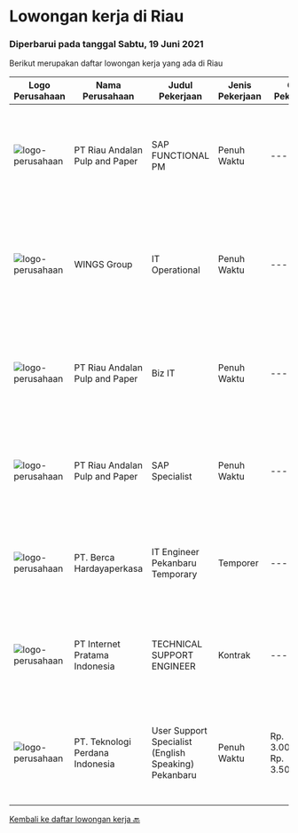 
  # Lowongan kerja di Riau

  ### Diperbarui pada tanggal Sabtu, 19 Juni 2021

  Berikut merupakan daftar lowongan kerja yang ada di Riau

  |Logo Perusahaan | Nama Perusahaan | Judul Pekerjaan | Jenis Pekerjaan | Gaji Pekerjaan | Lokasi | Deskripsi | Tanggal diunggah | Pranala |
  | -------------- | --------------- | --------------- | --------- | --------- | -------------- | ------- | ----------- | ----------- |
  |![logo-perusahaan](https://image-service-cdn.seek.com.au/1cbc2bb2833016eb89f4c08435ee8e7db8e43f63/ee4dce1061f3f616224767ad58cb2fc751b8d2dc)|PT Riau Andalan Pulp and Paper|SAP FUNCTIONAL PM|Penuh Waktu|---|Pekanbaru|This position will be the administrator of our SAP PM module. It will provides our organization an integrated maintenance activities data, closely...|Jumat, 18 Juni 2021|https://www.jobstreet.co.id/id/job/sap-functional-pm-3560043?token=0~762e9a29-64a5-4826-afe0-0d9868059ea6&sectionRank=1&jobId=jobstreet-id-job-3560043|
|![logo-perusahaan](https://image-service-cdn.seek.com.au/138dbc9a784a2fd52dce556bcdfc9ce524875019/ee4dce1061f3f616224767ad58cb2fc751b8d2dc)|WINGS Group|IT Operational|Penuh Waktu|---|Aceh|Uraian pekerjaan: Menganalisa hardware dan software yang dibutuhkan di Distribution Center Melakukan troubleshoot hardware dan software di...|Senin, 07 Juni 2021|https://www.jobstreet.co.id/id/job/it-operational-3548315?token=0~762e9a29-64a5-4826-afe0-0d9868059ea6&sectionRank=2&jobId=jobstreet-id-job-3548315|
|![logo-perusahaan](https://image-service-cdn.seek.com.au/1cbc2bb2833016eb89f4c08435ee8e7db8e43f63/ee4dce1061f3f616224767ad58cb2fc751b8d2dc)|PT Riau Andalan Pulp and Paper|Biz IT|Penuh Waktu|---|Pekanbaru|Having 5 years experience as programmer Having experience work at IT Consultant advance with Java, C++, Oracle willing be placed in Pangkalan Kerinci...|Rabu, 09 Juni 2021|https://www.jobstreet.co.id/id/job/biz-it-3552196?token=0~762e9a29-64a5-4826-afe0-0d9868059ea6&sectionRank=3&jobId=jobstreet-id-job-3552196|
|![logo-perusahaan](https://image-service-cdn.seek.com.au/1cbc2bb2833016eb89f4c08435ee8e7db8e43f63/ee4dce1061f3f616224767ad58cb2fc751b8d2dc)|PT Riau Andalan Pulp and Paper|SAP Specialist|Penuh Waktu|---|Pekanbaru|SAP SD consultant with experience minimum 2 cycle End to End (E2E) project implementation or PP &amp; QM consultant with experience minimum 2 cycle...|Rabu, 09 Juni 2021|https://www.jobstreet.co.id/id/job/sap-specialist-3552182?token=0~762e9a29-64a5-4826-afe0-0d9868059ea6&sectionRank=4&jobId=jobstreet-id-job-3552182|
|![logo-perusahaan](https://image-service-cdn.seek.com.au/0c900ac2b5b1a2cf9bee651ce5d069e68ff14c92/ee4dce1061f3f616224767ad58cb2fc751b8d2dc)|PT. Berca Hardayaperkasa|IT Engineer Pekanbaru Temporary|Temporer|---|Pekanbaru|Responsibilities : Analyzing, diagnosing, and installation to several areas including desktop hardware, operating systems, active directory,...|Senin, 31 Mei 2021|https://www.jobstreet.co.id/id/job/it-engineer-pekanbaru-temporary-3543083?token=0~762e9a29-64a5-4826-afe0-0d9868059ea6&sectionRank=5&jobId=jobstreet-id-job-3543083|
|![logo-perusahaan](https://image-service-cdn.seek.com.au/5ddfbef6f524f2c020bb5619a8daec144cb1966e/ee4dce1061f3f616224767ad58cb2fc751b8d2dc)|PT Internet Pratama Indonesia|TECHNICAL SUPPORT ENGINEER|Kontrak|---|Dumai|URGENTLY REQUIRED ( able to join soon )Location: Dumai Job : Helpdesk OfficerSpecification : Bachelor Degree of Computer Science/Information...|Selasa, 25 Mei 2021|https://www.jobstreet.co.id/id/job/technical-support-engineer-3538787?token=0~762e9a29-64a5-4826-afe0-0d9868059ea6&sectionRank=6&jobId=jobstreet-id-job-3538787|
|![logo-perusahaan](https://image-service-cdn.seek.com.au/dfb4643ad084fa069cc667fd7dabde8764562aad/ee4dce1061f3f616224767ad58cb2fc751b8d2dc)|PT. Teknologi Perdana Indonesia|User Support Specialist (English Speaking) Pekanbaru|Penuh Waktu|Rp. 3.000.000-Rp. 3.500.000|Pekanbaru|Requirements:- fluent English (spoken and written);- organized and focused on results;- open and sociable;- able to perform multiple tasks...|Selasa, 25 Mei 2021|https://www.jobstreet.co.id/id/job/user-support-specialist-english-speaking-pekanbaru-3538272?token=0~762e9a29-64a5-4826-afe0-0d9868059ea6&sectionRank=7&jobId=jobstreet-id-job-3538272|


  [Kembali ke daftar lowongan kerja 🔙](../README.md#daftar-lowongan-kerja)
  